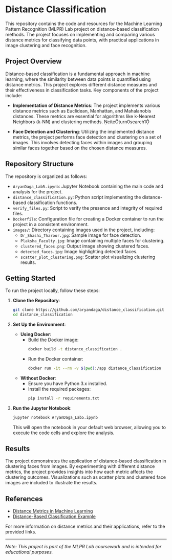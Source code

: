# Distance Classification

This repository contains the code and resources for the Machine Learning Pattern Recognition (MLPR) Lab project on distance-based classification methods. The project focuses on implementing and comparing various distance metrics for classifying data points, with practical applications in image clustering and face recognition.

## Project Overview

Distance-based classification is a fundamental approach in machine learning, where the similarity between data points is quantified using distance metrics. This project explores different distance measures and their effectiveness in classification tasks. Key components of the project include:

- **Implementation of Distance Metrics**: The project implements various distance metrics such as Euclidean, Manhattan, and Mahalanobis distances. These metrics are essential for algorithms like k-Nearest Neighbors (k-NN) and clustering methods. citeturn0search1

- **Face Detection and Clustering**: Utilizing the implemented distance metrics, the project performs face detection and clustering on a set of images. This involves detecting faces within images and grouping similar faces together based on the chosen distance measures.



## Repository Structure

The repository is organized as follows:

- `AryanDaga_Lab5.ipynb`: Jupyter Notebook containing the main code and analysis for the project.
- `distance_classification.py`: Python script implementing the distance-based classification functions.
- `verify_files.py`: Script to verify the presence and integrity of required files.
- `Dockerfile`: Configuration file for creating a Docker container to run the project in a consistent environment.
- `images/`: Directory containing images used in the project, including:
  - `Dr_Shashi_Tharoor.jpg`: Sample image for face detection.
  - `Plaksha_Faculty.jpg`: Image containing multiple faces for clustering.
  - `clustered_faces.png`: Output image showing clustered faces.
  - `detected_faces.jpg`: Image highlighting detected faces.
  - `scatter_plot_clustering.png`: Scatter plot visualizing clustering results.

## Getting Started

To run the project locally, follow these steps:

1. **Clone the Repository**:
   ```bash
   git clone https://github.com/aryandaga/distance_classification.git
   cd distance_classification
   ```

2. **Set Up the Environment**:
   - **Using Docker**:
     - Build the Docker image:
       ```bash
       docker build -t distance_classification .
       ```
     - Run the Docker container:
       ```bash
       docker run -it --rm -v $(pwd):/app distance_classification
       ```
   - **Without Docker**:
     - Ensure you have Python 3.x installed.
     - Install the required packages:
       ```bash
       pip install -r requirements.txt
       ```

3. **Run the Jupyter Notebook**:
   ```bash
   jupyter notebook AryanDaga_Lab5.ipynb
   ```
   This will open the notebook in your default web browser, allowing you to execute the code cells and explore the analysis.

## Results

The project demonstrates the application of distance-based classification in clustering faces from images. By experimenting with different distance metrics, the project provides insights into how each metric affects the clustering outcomes. Visualizations such as scatter plots and clustered face images are included to illustrate the results.

## References

- [Distance Metrics in Machine Learning](https://www.analyticsvidhya.com/blog/2020/02/4-types-of-distance-metrics-in-machine-learning/)
- [Distance-Based Classification Example](https://github.com/Anagha-Sankar/Distance-Based-Classification)

For more information on distance metrics and their applications, refer to the provided links.

---

*Note: This project is part of the MLPR Lab coursework and is intended for educational purposes.* 
